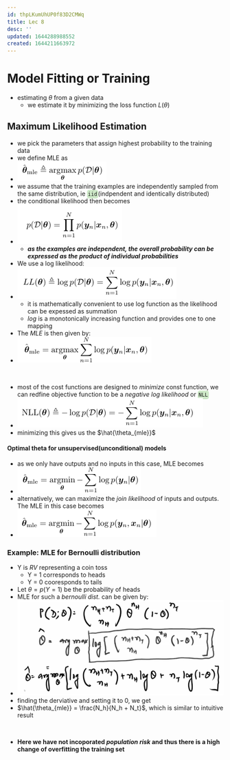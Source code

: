 ```yaml
---
id: thpLKumUhUP0f83D2CMWq
title: Lec 8
desc: ''
updated: 1644288988552
created: 1644211663972
---
```


# Model Fitting or Training

- estimating $\theta$ from a given data
  - we estimate it by minimizing the loss function $L(\theta)$

## Maximum Likelihood Estimation

- we pick the parameters that assign highest probability to the training data
- we define MLE as
- ![](/vault/assets/images/2022-02-07-11-43-45.png)
- we assume that the training examples are independently sampled from the same distribution, ie <code style="background-color: #43b02a40; padding:3px 2px; border-radius: 5px">iid</code>(indpendent and identically distributed)
- the conditional likelihood then becomes
- ![](/vault/assets/images/2022-02-07-11-50-56.png)
  - **_as the examples are independent, the overall probability can be expressed as the product of individual probabilities_**
- We use a log likelihood:
- ![](/vault/assets/images/2022-02-07-11-54-31.png)
  - it is mathematically convenient to use log function as the likelihood can be expessed as summation
  - $log$ is a monotonically increasing function and provides one to one mapping
- The *MLE* is then given by:
- ![](/vault/assets/images/2022-02-07-11-56-51.png)

<br>

- most of the cost functions are designed to *minimize* const function, we can redfine objective function to be a *negative log likelihood* or <code style="background-color: #43b02a40; padding:3px 2px; border-radius: 5px">NLL</code>
- ![](/vault/assets/images/2022-02-07-11-58-41.png)
- minimizing this gives us the $\hat{\theta_{mle}}$

#### Optimal theta for unsupervised(unconditional) models

- as we only have outputs and no inputs in this case, MLE becomes
- ![](/vault/assets/images/2022-02-08-08-02-15.png)
- alternatively, we can maximize the *join likelihood* of inputs and outputs. The MLE in this case becomes
- ![](/vault/assets/images/2022-02-08-08-07-39.png)

### Example: MLE for Bernoulli distribution

- Y is $RV$ representing a coin toss
  - Y = 1 corresponds to heads
  - Y = 0 cooresponds to tails
- Let $\theta = p(Y=1)$ be the probability of heads
- MLE for such a *bernoulli dist.* can be given by:
- ![](/vault/assets/images/2022-02-08-08-19-06.png)
- finding the derviative and setting it to 0, we get
- $\hat{\theta_{mle}} = \frac{N_h}{N_h + N_t}$, which is similar to intuitive result

<br>

- __Here we have not incoporated *population risk* and thus there is a high change of overfitting the training set__